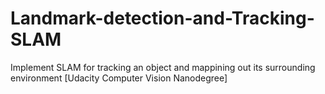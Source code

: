 # Landmark-detection-and-Tracking-SLAM
Implement SLAM for tracking an object and mappining out its surrounding environment [Udacity Computer Vision Nanodegree]
